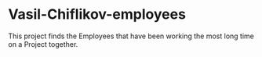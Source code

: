 # Vasil-Chiflikov-employees
This project finds the Employees that have been working the most long time on a Project together.
